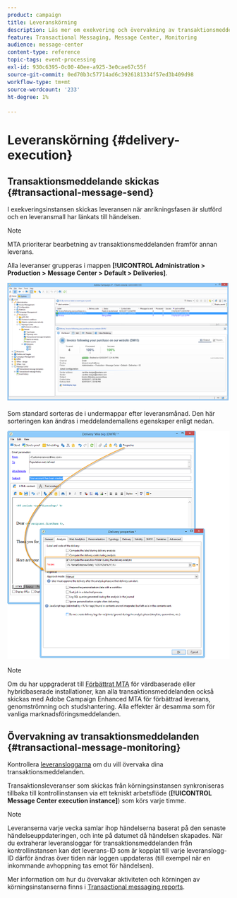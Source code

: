 ```yaml
---
product: campaign
title: Leveranskörning
description: Läs mer om exekvering och övervakning av transaktionsmeddelanden
feature: Transactional Messaging, Message Center, Monitoring
audience: message-center
content-type: reference
topic-tags: event-processing
exl-id: 930c6395-0c00-40ee-a925-3e0cae67c55f
source-git-commit: 0ed70b3c57714ad6c3926181334f57ed3b409d98
workflow-type: tm+mt
source-wordcount: '233'
ht-degree: 1%

---
```


# Leveranskörning {#delivery-execution}



## Transaktionsmeddelande skickas {#transactional-message-send}

I exekveringsinstansen skickas leveransen när anrikningsfasen är slutförd och en leveransmall har länkats till händelsen.

>[!NOTE]
>
>MTA prioriterar bearbetning av transaktionsmeddelanden framför annan leverans.

Alla leveranser grupperas i mappen **[!UICONTROL Administration > Production > Message Center > Default > Deliveries]**.

![](assets/messagecenter_deliveries_execinstances_001.png)

Som standard sorteras de i undermappar efter leveransmånad. Den här sorteringen kan ändras i meddelandemallens egenskaper enligt nedan.

![](assets/messagecenter_deliveries_properties_001.png)

>[!NOTE]
>
>Om du har uppgraderat till [Förbättrat MTA](../../delivery/using/sending-with-enhanced-mta.md) för värdbaserade eller hybridbaserade installationer, kan alla transaktionsmeddelanden också skickas med Adobe Campaign Enhanced MTA för förbättrad leverans, genomströmning och studshantering. Alla effekter är desamma som för vanliga marknadsföringsmeddelanden.

## Övervakning av transaktionsmeddelanden {#transactional-message-monitoring}

Kontrollera [leveransloggarna](../../delivery/using/delivery-dashboard.md#delivery-logs-and-history) om du vill övervaka dina transaktionsmeddelanden.

Transaktionsleveranser som skickas från körningsinstansen synkroniseras tillbaka till kontrollinstansen via ett tekniskt arbetsflöde (**[!UICONTROL Message Center execution instance]**) som körs varje timme.

>[!NOTE]
>
>Leveranserna varje vecka samlar ihop händelserna baserat på den senaste händelseuppdateringen, och inte på datumet då händelsen skapades. När du extraherar leveransloggar för transaktionsmeddelanden från kontrollinstansen kan det leverans-ID som är kopplat till varje leveranslogg-ID därför ändras över tiden när loggen uppdateras (till exempel när en inkommande avhoppning tas emot för händelsen).

<!--The transactional deliveries sent from the execution instance are synchronized back to the control instance as follows.

Let's take a [delivery template](../../message-center/using/introduction.md) labelled *Template_1*.

1. An event corresponding to *Template_1* is received on the execution instance.
1. The **Processing real time events** (rtEventsProcessing) workflow processes the event and searches for an existing delivery for the current month.

    >[!NOTE]
    >
    >If not found, a new delivery is created and the event is assigned to the new delivery.

1. The transactional email is sent and the delivery status changes to **[!UICONTROL Sent]**.
1. The **Message Center execution instance** (mcSync_mcExec) workflow retrieves the delivery logs from the execution instance and updates the delivery logs on the control instance.
1. The control instance searches for an existing delivery for week 40 (2020-09-28_Template_1).

    >[!NOTE]
    >
    >If not found, a new delivery is created.

1. The week after, an inbound bounce is received for the event.
1. The status of the event changes to **[!UICONTROL Delivery failed]**.
1. The **Message Center execution instance** (mcSync_mcExec) workflow retrieves the delivery logs from the execution instance and searches for a delivery for week 41 (2020-10-05_Template_1) to update the delivery logs. The delivery logs are then linked to a new delivery for the current week.

To summarize, the deliveries weekly accumulate the events based on the latest event update, and not on the event creation date.

Therefore, when extracting transactional messaging delivery logs from the control instance, the delivery ID associated with each delivery log ID changes every week.-->

Mer information om hur du övervakar aktiviteten och körningen av körningsinstanserna finns i [Transactional messaging reports](../../message-center/using/about-transactional-messaging-reports.md).
